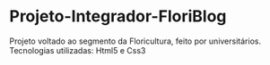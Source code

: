 # Projeto-Integrador-FloriBlog
Projeto voltado ao segmento da Floricultura, feito por universitários.
Tecnologias utilizadas: Html5 e Css3
